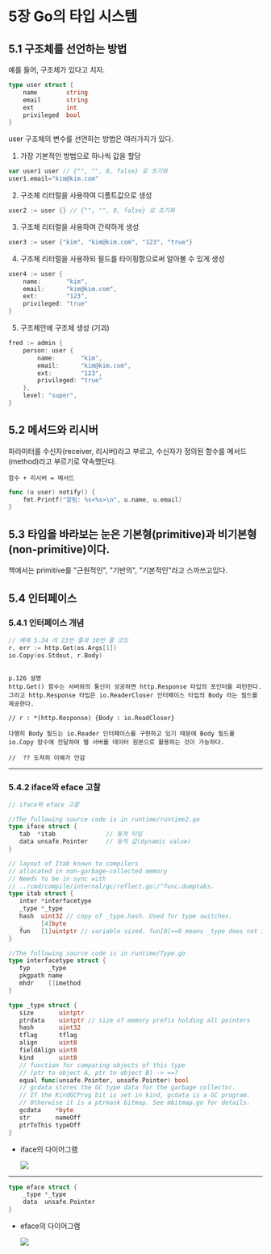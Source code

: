 # 5장 Go의 타입 시스템
## 5.1 구조체를 선언하는 방법
예를 들어, 구조체가 있다고 치자.

``` Go
type user struct {
    name        string
    email       string
    ext         int
    privileged  bool
}
```

user 구조체의 변수를 선언하는 방법은 여러가지가 있다.

1. 가장 기본적인 방법으로 하나씩 값을 할당
``` Go
var user1 user // {"", "", 0, false} 로 초기화
user1.email="kim@kim.com"
```

2. 구조체 리터럴을 사용하여 디폴트값으로 생성
``` Go
user2 := user {} // {"", "", 0, false} 로 초기화
```
3. 구조체 리터럴을 사용하여 간략하게 생성
``` Go
user3 := user {"kim", "kim@kim.com", "123", "true"}
```
4. 구조체 리터럴을 사용하되 필드를 타이핑함으로써 알아볼 수 있게 생성
``` Go
user4 := user {
    name:       "kim", 
    email:      "kim@kim.com", 
    ext:        "123", 
    privileged: "true"
}
```
5. 구조체안에 구조체 생성 (기괴)
``` go
fred := admin {
    person: user {
        name:       "kim", 
        email:      "kim@kim.com", 
        ext:        "123", 
        privileged: "true"
    },
    level: "super",
}
```

## 5.2 메서드와 리시버

파라미터를 수신자(receiver, 리시버)라고 부르고, 수신자가 정의된 함수를 메서드(method)라고 부르기로 약속했단다.

``` 함수 + 리시버 = 메서드 ```

``` Go
func (u user) notify() {
    fmt.Printf("알림: %s<%s>\n", u.name, u.email)
}
```



## 5.3 타입을 바라보는 눈은 기본형(primitive)과 비기본형(non-primitive)이다.

책에서는 primitive를 "근원적인", "기반의", "기본적인"라고 스까쓰고있다.


## 5.4 인터페이스
### 5.4.1 인터페이스 개념

``` Go
// 예제 5.34 의 23번 줄과 30번 줄 코드
r, err := http.Get(os.Args[1])  
io.Copy(os.Stdout, r.Body)
``` 
```

p.126 설명
http.Get() 함수는 서버와의 통신이 성공하면 http.Response 타입의 포인터를 리턴한다. 그리고 http.Response 타입은 io.ReaderCloser 인터페이스 타입의 Body 라는 필드를 제공한다.

// r : *(http.Response) {Body : io.ReadCloser} 

다행히 Body 필드는 io.Reader 인터페이스를 구현하고 있기 때문에 Body 필드를 io.Copy 함수에 전달하여 웹 서버를 데이터 원본으로 활용하는 것이 가능하다.

//  ?? 도저히 이해가 안감
 ```
---
### 5.4.2 iface와 eface 고찰

 ``` Go
 // iface와 eface 고찰

 //The following source code is in runtime/runtime2.go
type iface struct {
	tab  *itab              // 동적 타입
	data unsafe.Pointer     // 동적 값(dynamic value)
}

// layout of Itab known to compilers
// allocated in non-garbage-collected memory
// Needs to be in sync with
// ../cmd/compile/internal/gc/reflect.go:/^func.dumptabs.
type itab struct {
	inter *interfacetype
	_type *_type
	hash  uint32 // copy of _type.hash. Used for type switches.
	_     [4]byte
	fun   [1]uintptr // variable sized. fun[0]==0 means _type does not implement inter.
}

//The following source code is in runtime/Type.go
type interfacetype struct {
	typ     _type
	pkgpath name
	mhdr    []imethod
}

type _type struct {
	size       uintptr
	ptrdata    uintptr // size of memory prefix holding all pointers
	hash       uint32
	tflag      tflag
	align      uint8
	fieldAlign uint8
	kind       uint8
	// function for comparing objects of this type
	// (ptr to object A, ptr to object B) -> ==?
	equal func(unsafe.Pointer, unsafe.Pointer) bool
	// gcdata stores the GC type data for the garbage collector.
	// If the KindGCProg bit is set in kind, gcdata is a GC program.
	// Otherwise it is a ptrmask bitmap. See mbitmap.go for details.
	gcdata    *byte
	str       nameOff
	ptrToThis typeOff
}
```
* iface의 다이어그램

    ![](https://www.fatalerrors.org/images/blog/947245e5c5a801424a816cd4a80102da.jpg)

---

``` Go
type eface struct {
	_type *_type
	data  unsafe.Pointer
}
```

* eface의 다이어그램

    ![](https://www.fatalerrors.org/images/blog/2e29abd7a4c8b13c062f82b89fac324a.jpg)